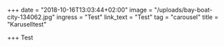 +++
date = "2018-10-16T13:03:44+02:00"
image = "/uploads/bay-boat-city-134062.jpg"
ingress = "Test"
link_text = "Test"
tag = "carousel"
title = "Karuselltest"

+++
Test
